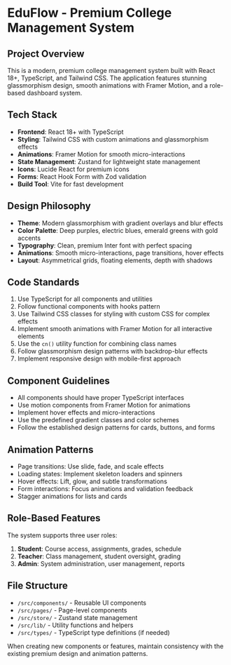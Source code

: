 <!-- Use this file to provide workspace-specific custom instructions to Copilot. For more details, visit https://code.visualstudio.com/docs/copilot/copilot-customization#_use-a-githubcopilotinstructionsmd-file -->

# EduFlow - Premium College Management System

## Project Overview
This is a modern, premium college management system built with React 18+, TypeScript, and Tailwind CSS. The application features stunning glassmorphism design, smooth animations with Framer Motion, and a role-based dashboard system.

## Tech Stack
- **Frontend**: React 18+ with TypeScript
- **Styling**: Tailwind CSS with custom animations and glassmorphism effects
- **Animations**: Framer Motion for smooth micro-interactions
- **State Management**: Zustand for lightweight state management
- **Icons**: Lucide React for premium icons
- **Forms**: React Hook Form with Zod validation
- **Build Tool**: Vite for fast development

## Design Philosophy
- **Theme**: Modern glassmorphism with gradient overlays and blur effects
- **Color Palette**: Deep purples, electric blues, emerald greens with gold accents
- **Typography**: Clean, premium Inter font with perfect spacing
- **Animations**: Smooth micro-interactions, page transitions, hover effects
- **Layout**: Asymmetrical grids, floating elements, depth with shadows

## Code Standards
1. Use TypeScript for all components and utilities
2. Follow functional components with hooks pattern
3. Use Tailwind CSS classes for styling with custom CSS for complex effects
4. Implement smooth animations with Framer Motion for all interactive elements
5. Use the `cn()` utility function for combining class names
6. Follow glassmorphism design patterns with backdrop-blur effects
7. Implement responsive design with mobile-first approach

## Component Guidelines
- All components should have proper TypeScript interfaces
- Use motion components from Framer Motion for animations
- Implement hover effects and micro-interactions
- Use the predefined gradient classes and color schemes
- Follow the established design patterns for cards, buttons, and forms

## Animation Patterns
- Page transitions: Use slide, fade, and scale effects
- Loading states: Implement skeleton loaders and spinners
- Hover effects: Lift, glow, and subtle transformations
- Form interactions: Focus animations and validation feedback
- Stagger animations for lists and cards

## Role-Based Features
The system supports three user roles:
1. **Student**: Course access, assignments, grades, schedule
2. **Teacher**: Class management, student oversight, grading
3. **Admin**: System administration, user management, reports

## File Structure
- `/src/components/` - Reusable UI components
- `/src/pages/` - Page-level components
- `/src/store/` - Zustand state management
- `/src/lib/` - Utility functions and helpers
- `/src/types/` - TypeScript type definitions (if needed)

When creating new components or features, maintain consistency with the existing premium design and animation patterns.
